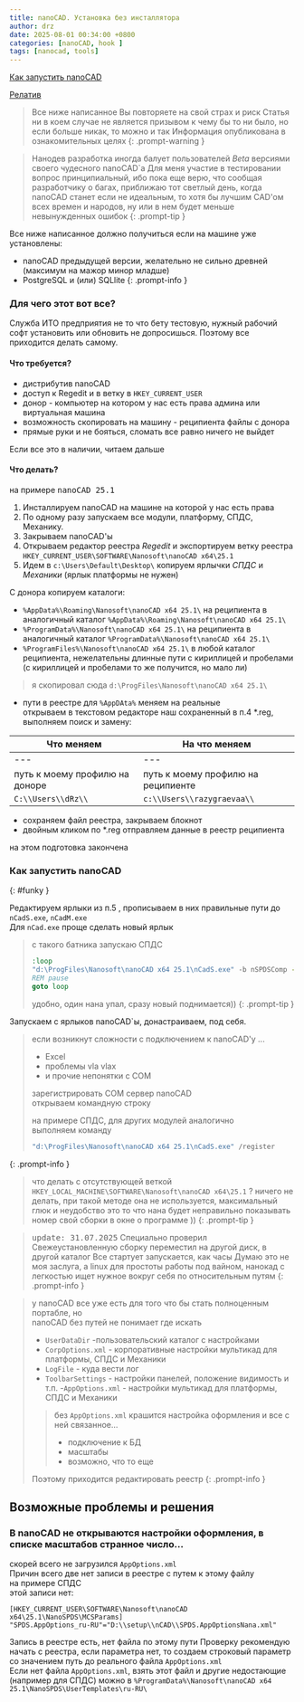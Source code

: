 ```yaml
---
title: nanoCAD. Установка без инсталлятора
author: drz
date: 2025-08-01 00:34:00 +0800
categories: [nanoCAD, hook ]
tags: [nanocad, tools]
---
```


[Как запустить nanoCAD](#funky)

[Релатив](/posts/img/#funky)

 

> Все ниже написанное Вы повторяете на свой страх и риск
> Статья ни в коем случае не является призывом к чему бы то ни было, 
> но если больше никак, то можно и так 
> Информация опубликована в ознакомительных целях
{: .prompt-warning }


> Нанодев разработка иногда балует пользователей _Beta_ версиями своего чудесного nanoCAD`a
> Для меня участие в тестировании вопрос принципиальный, ибо пока еще верю,
> что сообщая разработчику о багах, приближаю тот светлый день, когда nanoCAD станет если не идеальным,
> то хотя бы лучшим CAD'ом всех времен и народов, ну или в нем будет меньше невынужденных ошибок
{: .prompt-tip }


Все ниже написанное должно получиться если на машине уже установлены:
 -  nanoCAD предыдущей версии, желательно не сильно древней (максимум на мажор минор младше)
 - PostgreSQL и (или) SQLlite
{: .prompt-info }

### Для чего этот вот все?

Служба ИТО предприятия не то что бету тестовую, нужный рабочий софт установить или обновить не допросишься.
Поэтому все приходится делать самому.

#### Что требуется?

- дистрибутив  nanoCAD
- доступ к Regedit и в ветку в `HKEY_CURRENT_USER` 
- донор - компьютер на котором у нас есть права админа или виртуальная машина 
- возможность скопировать на машину - реципиента файлы с донора
- прямые руки и не бояться, сломать все равно ничего не выйдет

Если все это в наличии, читаем дальше

#### Что делать?

на примере <kbd>nanoCAD 25.1</kbd>

1. Инсталлируем  nanoCAD на машине на которой у нас есть права
2. По одному разу запускаем все модули, платформу, СПДС, Механику.
3. Закрываем nanoCAD'ы
4. Открываем редактор реестра _Regedit_ и экспортируем ветку реестра `HKEY_CURRENT_USER\SOFTWARE\Nanosoft\nanoCAD x64\25.1`
5. Идем в `c:\Users\Default\Desktop\` копируем ярлычки _СПДС_ и _Механики_ (ярлык платформы не нужен)

 С донора копируем каталоги:
 - `%AppData%\Roaming\Nanosoft\nanoCAD x64 25.1\` на реципиента в аналогичный каталог `%AppData%\Roaming\Nanosoft\nanoCAD x64 25.1\`
-  `%ProgramData%\Nanosoft\nanoCAD x64 25.1\` на реципиента в аналогичный каталог `%ProgramData%\Nanosoft\nanoCAD x64 25.1\`
 - `%ProgramFiles%\Nanosoft\nanoCAD x64 25.1\` в любой каталог реципиента, нежелательны длинные пути с кириллицей и пробелами (с кириллицей и пробелами то же получится, но мало ли) 
 
> я скопировал сюда `d:\ProgFiles\Nanosoft\nanoCAD x64 25.1\` 

  - пути в реестре для `%AppDAta%` меняем на реальные \
  открываем в текстовом редакторе наш сохраненный в п.4 \*.reg, выполняем поиск и замену:
  
  |Что меняем|На что меняем|
  |---|---|
  |---|---|
  |путь к моему профилю на доноре |путь к моему профилю на реципиенте|
  |`C:\\Users\\dRz\\` |`c:\\Users\\razygraevaa\\`|
  
- сохраняем файл реестра, закрываем блокнот
- двойным кликом по \*.reg отправляем данные в реестр реципиента

на этом подготовка закончена
 
### Как запустить nanoCAD
{: #funky }

Редактируем ярлыки из п.5 , прописываем в них правильные пути до `nCadS.exe`, `nCadM.exe`\
Для `nCad.exe` проще сделать новый ярлык

> с такого батника запускаю СПДС
> 
> ```bat
> :loop
> "d:\ProgFiles\Nanosoft\nanoCAD x64 25.1\nCadS.exe" -b nSPDSComp -r SPDS -a nanoCAD_x64_SPDS_25.1 -oleid {729C2166-C825-455C-80F0-5E5F48C23E8E}
> REM pause
> goto loop
> ```
> удобно, один нана упал, сразу новый поднимается))
{: .prompt-tip }

Запускаем с ярлыков nanoCAD`ы, донастраиваем, под себя.


> если возникнут сложности с подключением к nanoCAD'у ...
> - Excel 
> - проблемы vla vlax 
> - и прочие непонятки с COM
> 
> зарегистрировать COM сервер nanoCAD\
> открываем командную строку
>
> на примере СПДС, для других модулей аналогично\
>  выполняем команду
> ```bat
> "d:\ProgFiles\Nanosoft\nanoCAD x64 25.1\nCadS.exe" /register
> ```
{: .prompt-info }

> что делать с отсутствующей веткой `HKEY_LOCAL_MACHINE\SOFTWARE\Nanosoft\nanoCAD x64\25.1` ?
> ничего не делать, при такой методе она не используется,
> максимальный глюк и неудобство это то что нана будет неправильно показывать номер свой сборки в окне о программе ))
{: .prompt-tip }

> <kbd>update: 31.07.2025</kbd>
> Специально проверил
> Свежеустановленную сборку переместил на другой диск, в другой каталог
> Все стартует запускается, как часы
> Думаю это не моя заслуга, а linux для простоты работы под вайном, нанокад  с легкостью ищет нужное вокруг себя по относительным путям
{: .prompt-info }

> у nanoCAD все уже есть для того что бы стать полноценным портабле, но\
>  nanoCAD без путей не понимает где искать
> - `UserDataDir` -пользовательский каталог с настройками  
> - `CorpOptions.xml` - корпоративные настройки мультикад для платформы, СПДС и Механики
> - `LogFile` - куда вести лог
> - `ToolbarSettings` - настройки панелей, положение видимость и т.п.
> -`AppOptions.xml` - настройки мультикад для платформы, СПДС и Механики
>>  без `AppOptions.xml` крашится настройка оформления и все с ней связанное...
>> - подключение к БД
>> - масштабы
> >- возможно, что то еще
> 
> Поэтому приходится редактировать реестр
{: .prompt-info }

## Возможные проблемы и решения

### В nanoCAD не открываются настройки оформления, в списке масштабов странное число...

скорей всего не загрузился  `AppOptions.xml`\
Причин всего две нет записи в реестре с путем к этому файлу \
на примере СПДС\
этой записи нет:

```reg
[HKEY_CURRENT_USER\SOFTWARE\Nanosoft\nanoCAD x64\25.1\NanoSPDS\MCSParams]
"SPDS.AppOptions_ru-RU"="D:\\setup\\nCAD\\SPDS.AppOptionsNana.xml"
```

Запись в реестре есть, нет файла по этому пути
Проверку рекомендую начать с реестра, если параметра нет,
то создаем строковый параметр со значением путь до реального файла `AppOptions.xml`
 \
 Если нет файла `AppOptions.xml`, взять этот файл и другие недостающие (например для СПДС) можно в 
 `%ProgramData%\Nanosoft\nanoCAD x64 25.1\NanoSPDS\UserTemplates\ru-RU\`
